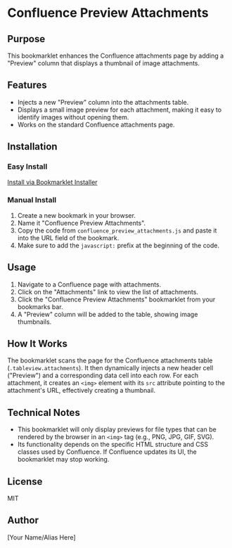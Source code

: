# Confluence Preview Attachments

## Purpose
This bookmarklet enhances the Confluence attachments page by adding a "Preview" column that displays a thumbnail of image attachments.

## Features
- Injects a new "Preview" column into the attachments table.
- Displays a small image preview for each attachment, making it easy to identify images without opening them.
- Works on the standard Confluence attachments page.

## Installation

### Easy Install
[Install via Bookmarklet Installer](https://austegard.com/web-utilities/bookmarklet-installer.html?bookmarklet=confluence_preview_attachments.js)

### Manual Install
1. Create a new bookmark in your browser.
2. Name it "Confluence Preview Attachments".
3. Copy the code from `confluence_preview_attachments.js` and paste it into the URL field of the bookmark.
4. Make sure to add the `javascript:` prefix at the beginning of the code.

## Usage
1. Navigate to a Confluence page with attachments.
2. Click on the "Attachments" link to view the list of attachments.
3. Click the "Confluence Preview Attachments" bookmarklet from your bookmarks bar.
4. A "Preview" column will be added to the table, showing image thumbnails.

## How It Works
The bookmarklet scans the page for the Confluence attachments table (`.tableview.attachments`). It then dynamically injects a new header cell ("Preview") and a corresponding data cell into each row. For each attachment, it creates an `<img>` element with its `src` attribute pointing to the attachment's URL, effectively creating a thumbnail.

## Technical Notes
- This bookmarklet will only display previews for file types that can be rendered by the browser in an `<img>` tag (e.g., PNG, JPG, GIF, SVG).
- Its functionality depends on the specific HTML structure and CSS classes used by Confluence. If Confluence updates its UI, the bookmarklet may stop working.

## License
MIT

## Author
[Your Name/Alias Here]
